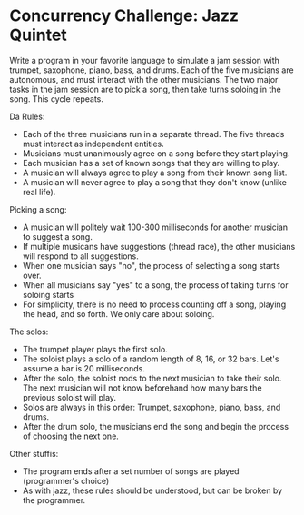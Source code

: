 Concurrency Challenge:  Jazz Quintet
===============

Write a program in your favorite language to simulate a jam session with trumpet, saxophone, piano,
bass, and drums.  Each of the five musicians are autonomous, and must interact with the other 
musicians.  The two major tasks in the jam session are to pick a song, then take turns soloing 
in the song.  This cycle repeats.

Da Rules:

- Each of the three musicians run in a separate thread.  The five threads must interact as
  independent entities.
- Musicians must unanimously agree on a song before they start playing.
- Each musician has a set of known songs that they are willing to play.
- A musician will always agree to play a song from their known song list.
- A musician will never agree to play a song that they don't know (unlike real life).

Picking a song:
- A musician will politely wait 100-300 milliseconds for another musician to suggest a song.
- If multiple musicans have suggestions (thread race), the other musicians will respond to all suggestions.
- When one musician says "no", the process of selecting a song starts over.
- When all musicians say "yes" to a song, the process of taking turns for soloing starts
- For simplicity, there is no need to process counting off a song, playing the head, and so forth.  We only care about soloing.

The solos:
- The trumpet player plays the first solo.
- The soloist plays a solo of a random length of 8, 16, or 32 bars.  Let's assume a bar is 20 milliseconds.
- After the solo, the soloist nods to the next musician to take their solo.  The next musician will not know beforehand how many bars the previous soloist will play.
- Solos are always in this order: Trumpet, saxophone, piano, bass, and drums.
- After the drum solo, the musicians end the song and begin the process of choosing the next one.

Other stuffis:
- The program ends after a set number of songs are played (programmer's choice)
- As with jazz, these rules should be understood, but can be broken by the programmer.

